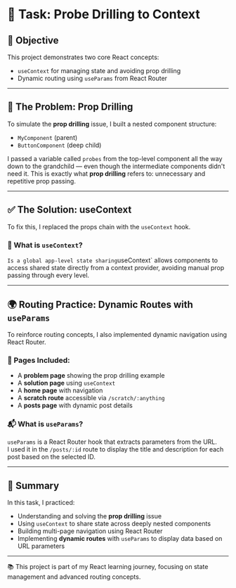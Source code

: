 # 🧠 Task: Probe Drilling to Context

## 📌 Objective
This project demonstrates two core React concepts:
- `useContext` for managing state and avoiding prop drilling
- Dynamic routing using `useParams` from React Router

---

## 🧪 The Problem: Prop Drilling

To simulate the **prop drilling** issue, I built a nested component structure:

- `MyComponent` (parent)
- `ButtonComponent` (deep child)

I passed a variable called `probes` from the top-level component all the way down to the grandchild — even though the intermediate components didn't need it. This is exactly what **prop drilling** refers to: unnecessary and repetitive prop passing.

---

## ✅ The Solution: useContext

To fix this, I replaced the props chain with the `useContext` hook.

### 🔹 What is `useContext`?
` Is a global app-level state sharing
`useContext` allows components to access shared state directly from a context provider, avoiding manual prop passing through every level.  


---

## 🌍 Routing Practice: Dynamic Routes with `useParams`

To reinforce routing concepts, I also implemented dynamic navigation using React Router.

### 📄 Pages Included:
- A **problem page** showing the prop drilling example
- A **solution page** using `useContext`
- A **home page** with navigation
- A **scratch route** accessible via `/scratch/:anything`
- A **posts page** with dynamic post details

### 📬 What is `useParams`?
`useParams` is a React Router hook that extracts parameters from the URL.  
I used it in the `/posts/:id` route to display the title and description for each post based on the selected ID.

---

## 🚀 Summary

In this task, I practiced:
- Understanding and solving the **prop drilling** issue
- Using `useContext` to share state across deeply nested components
- Building multi-page navigation using React Router
- Implementing **dynamic routes** with `useParams` to display data based on URL parameters

---

📚 This project is part of my React learning journey, focusing on state management and advanced routing concepts.
